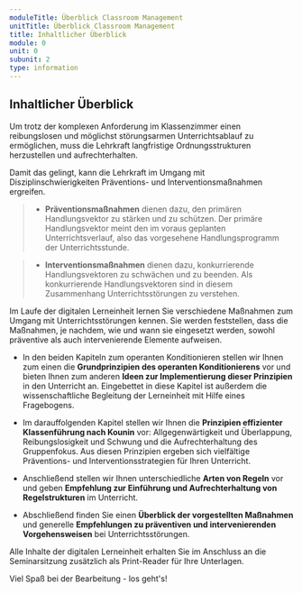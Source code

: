 ```yaml
---
moduleTitle: Überblick Classroom Management
unitTitle: Überblick Classroom Management
title: Inhaltlicher Überblick
module: 0
unit: 0
subunit: 2
type: information
---
```


## Inhaltlicher Überblick

Um trotz der komplexen Anforderung im Klassenzimmer einen reibungslosen und möglichst störungsarmen Unterrichtsablauf zu ermöglichen, muss die Lehrkraft langfristige Ordnungsstrukturen herzustellen und aufrechterhalten. 

Damit das gelingt, kann die Lehrkraft im Umgang mit Disziplinschwierigkeiten Präventions- und Interventionsmaßnahmen ergreifen. 

> - **Präventionsmaßnahmen** dienen dazu, den primären Handlungsvektor zu stärken und zu schützen. Der primäre Handlungsvektor meint den im voraus geplanten Unterrichtsverlauf, also das vorgesehene Handlungsprogramm der Unterrichtsstunde. 

> - **Interventionsmaßnahmen** dienen dazu, konkurrierende Handlungsvektoren zu schwächen und zu beenden. Als konkurrierende Handlungsvektoren sind in diesem Zusammenhang Unterrichtsstörungen zu verstehen. 


Im Laufe der digitalen Lerneinheit lernen Sie verschiedene Maßnahmen zum Umgang mit Unterrichtsstörungen kennen. Sie werden feststellen, dass die Maßnahmen, je nachdem, wie und wann sie eingesetzt werden, sowohl präventive als auch intervenierende Elemente aufweisen. 

* In den beiden Kapiteln zum operanten Konditionieren stellen wir Ihnen zum einen die **Grundprinzipien des operanten Konditionierens** vor und bieten Ihnen zum anderen **Ideen zur Implementierung dieser Prinzipien** in den Unterricht an. Eingebettet in diese Kapitel ist außerdem die wissenschaftliche Begleitung der Lerneinheit mit Hilfe eines Fragebogens. 
  
* Im darauffolgenden Kapitel stellen wir Ihnen die **Prinzipien effizienter Klassenführung nach Kounin** vor: Allgegenwärtigkeit und Überlappung, Reibungslosigkeit und Schwung und die Aufrechterhaltung des Gruppenfokus. Aus diesen Prinzipien ergeben sich vielfältige Präventions- und Interventionsstrategien für Ihren Unterricht. 

* Anschließend stellen wir Ihnen unterschiedliche **Arten von Regeln** vor und geben **Empfehlung zur Einführung und Aufrechterhaltung von Regelstrukturen** im Unterricht. 

* Abschließend finden Sie einen **Überblick der vorgestellten Maßnahmen** und generelle **Empfehlungen zu präventiven und intervenierenden Vorgehensweisen** bei Unterrichtsstörungen.




Alle Inhalte der digitalen Lerneinheit erhalten Sie im Anschluss an die Seminarsitzung zusätzlich als Print-Reader für Ihre Unterlagen.

Viel Spaß bei der Bearbeitung - los geht's! 
